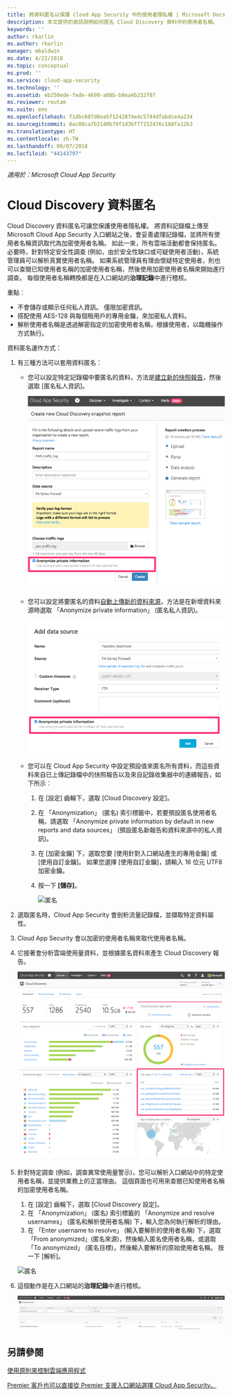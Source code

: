 ```yaml
---
title: 將資料匿名以保護 Cloud App Security 中的使用者隱私權 | Microsoft Docs
description: 本文提供的資訊說明如何匿名 Cloud Discovery 資料中的使用者名稱。
keywords: ''
author: rkarlin
ms.author: rkarlin
manager: mbaldwin
ms.date: 4/22/2018
ms.topic: conceptual
ms.prod: ''
ms.service: cloud-app-security
ms.technology: ''
ms.assetid: eb250ede-fede-4699-a08b-b8ea4b232f07
ms.reviewer: reutam
ms.suite: ems
ms.openlocfilehash: f1dbc607d0ea5f1242874e4c5744dfabdce4a234
ms.sourcegitcommit: 0ac08ca7b3140b79f1d36ff7152476c188fa12b3
ms.translationtype: HT
ms.contentlocale: zh-TW
ms.lasthandoff: 09/07/2018
ms.locfileid: "44143797"
---
```

*適用於：Microsoft Cloud App Security*


# <a name="cloud-discovery-data-anonymization"></a>Cloud Discovery 資料匿名

Cloud Discovery 資料匿名可讓您保護使用者隱私權。 將資料記錄檔上傳至 Microsoft Cloud App Security 入口網站之後，會妥善處理記錄檔，並將所有使用者名稱資訊取代為加密使用者名稱。 如此一來，所有雲端活動都會保持匿名。 必要時，針對特定安全性調查 (例如，由於安全性缺口或可疑使用者活動)，系統管理員可以解析真實使用者名稱。 如果系統管理員有理由懷疑特定使用者，則也可以查閱已知使用者名稱的加密使用者名稱，然後使用加密使用者名稱來開始進行調查。 每個使用者名稱轉換都是在入口網站的**治理記錄**中進行稽核。

重點︰
-   不會儲存或顯示任何私人資訊。 僅限加密資訊。
-   搭配使用 AES-128 與每個租用戶的專用金鑰，來加密私人資料。
-   解析使用者名稱是透過解密指定的加密使用者名稱，根據使用者，以臨機操作方式執行。


資料匿名運作方式：

1. 有三種方法可以套用資料匿名： 
    
   - 您可以設定特定記錄檔中要匿名的資料，方法是[建立新的快照報告](create-snapshot-cloud-discovery-reports.md)，然後選取 [匿名私人資訊]。

     ![匿名快照資料](./media/anonymize-log.png)

   - 您可以設定將要匿名的資料[自動上傳新的資料來源](configure-automatic-log-upload-for-continuous-reports.md)，方法是在新增資料來源時選取 「Anonymize private information」 (匿名私人資訊)。  
  
     ![匿名記錄資料](./media/anonymize-autolog.png)

   - 您可以在 Cloud App Security 中設定預設值來匿名所有資料，而這些資料來自已上傳記錄檔中的快照報告以及來自記錄收集器中的連續報告，如下所示︰
     
     1. 在 [設定] 齒輪下，選取 [Cloud Discovery 設定]。
     
     2. 在 「Anonymization」 (匿名) 索引標籤中，若要預設匿名使用者名稱，請選取 「Anonymize private information by default in new reports and data sources」 (預設匿名新報告和資料來源中的私人資訊)。

     3. 在 [加密金鑰] 下，選取您要 [使用針對入口網站產生的專用金鑰] 或 [使用自訂金鑰]。 如果您選擇 [使用自訂金鑰]，請輸入 16 位元 UTF8 加密金鑰。
     4. 按一下 **[儲存]**。
 
        ![匿名](./media/anonymizer1.png)
  

2. 選取匿名時，Cloud App Security 會剖析流量記錄檔，並擷取特定資料屬性。
3. Cloud App Security 會以加密的使用者名稱來取代使用者名稱。
4. 它接著會分析雲端使用量資料，並根據匿名資料來產生 Cloud Discovery 報告。
 
   ![匿名 Cloud Discovery 儀表板](./media/anonymize-dashboard.png)
 
5. 針對特定調查 (例如，調查異常使用量警示)，您可以解析入口網站中的特定使用者名稱，並提供業務上的正當理由。 
   這個頁面也可用來查閱已知使用者名稱的加密使用者名稱。 

   1. 在 [設定] 齒輪下，選取 [Cloud Discovery 設定]。
   2. 在 「Anonymization」 (匿名) 索引標籤的 「Anonymize and resolve usernames」 (匿名和解析使用者名稱) 下，輸入您為何執行解析的理由。
   3. 在 「Enter username to resolve」 (輸入要解析的使用者名稱) 下，選取 「From anonymized」(匿名來源)，然後輸入匿名使用者名稱，或選取 「To anonymized」 (匿名目標)，然後輸入要解析的原始使用者名稱。 按一下 [解析]。 

   ![匿名](./media/anonymizer.png)

6. 這個動作是在入口網站的**治理記錄**中進行稽核。 

    ![匿名](./media/anonymize-gov-log.png)




  
      
## <a name="see-also"></a>另請參閱  
[使用原則來控制雲端應用程式](control-cloud-apps-with-policies.md)   

[Premier 客戶也可以直接從 Premier 支援入口網站選擇 Cloud App Security。](https://premier.microsoft.com/)  
    
      
  

